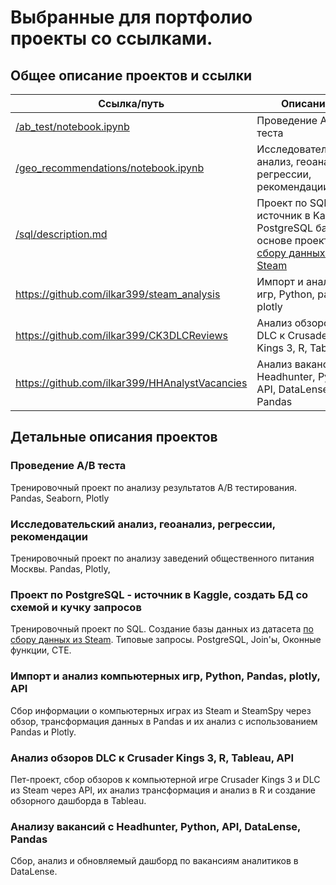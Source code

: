 # Выбранные для портфолио проекты со ссылками.

## Общее описание проектов и ссылки
| Ссылка/путь                                                                | Описание                                                                                                                                    |
| -------------------------------------------------------------------------- | ------------------------------------------------------------------------------------------------------------------------------------------- |
| [/ab_test/notebook.ipynb](/ab_test/notebook.ipynb)                         | Проведение A/B теста                                                                                                                        |
| [/geo_recommendations/notebook.ipynb](/geo_recommendations/notebook.ipynb) | Исследовательский анализ, геоанализ, регрессии, рекомендации                                                                                |
| [/sql/description.md](/sql/description.md)                                 | Проект по SQL - источник в Kaggle, PostgreSQL база на основе проекта [по сбору данных из Steam](https://github.com/ilkar399/steam_analysis) |
| https://github.com/ilkar399/steam_analysis                                 | Импорт и анализ игр, Python, pandas, plotly                                                                                                 |
| https://github.com/ilkar399/CK3DLCReviews                                  | Анализ обзоров DLC к Crusader Kings 3, R, Tableau                                                                                           |
| https://github.com/ilkar399/HHAnalystVacancies                             | Анализ вакансий с Headhunter, Python, API, DataLense, Pandas                                                                                |

## Детальные описания проектов

### Проведение A/B теста

Тренировочный проект по анализу результатов A/B тестирования. Pandas, Seaborn, Plotly

### Исследовательский анализ, геоанализ, регрессии, рекомендации

Тренировочный проект по анализу заведений общественного питания Москвы. Pandas, Plotly,

### Проект по PostgreSQL - источник в Kaggle, создать БД со схемой и кучку запросов

Тренировочный проект по SQL. Создание базы данных из датасета [по сбору данных из Steam](https://github.com/ilkar399/steam_analysis). Типовые запросы. PostgreSQL, Join'ы, Оконные функции, CTE.

### Импорт и анализ компьютерных игр, Python, Pandas, plotly, API

Сбор информации о компьютерных играх из Steam и SteamSpy через обзор, трансформация данных в Pandas и их анализ с использованием Pandas и Plotly.

### Анализ обзоров DLC к Crusader Kings 3, R, Tableau, API

Пет-проект, сбор обзоров к компьютерной игре Crusader Kings 3 и DLC из Steam через API, их анализ трансформация и анализ в R и создание обзорного дашборда в Tableau.

### Анализу вакансий с Headhunter, Python, API, DataLense, Pandas

Сбор, анализ и обновляемый дашборд по вакансиям аналитиков в DataLense.